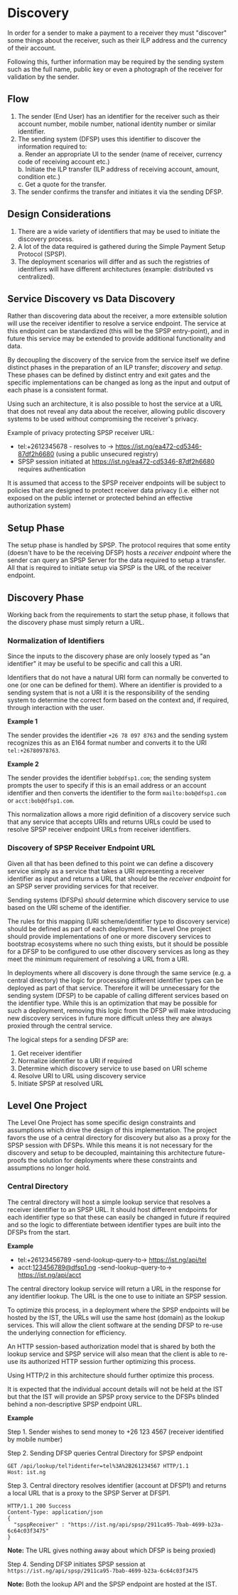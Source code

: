 # Discovery

In order for a sender to make a payment to a receiver they must "discover" some things about the receiver, such
as their ILP address and the currency of their account.

Following this, further information may be required by the sending system such as the full name, public key or
even a photograph of the receiver for validation by the sender.

## Flow

1. The sender (End User) has an identifier for the receiver such as their account number, mobile number, national identity number
or similar identifier.
2. The sending system (DFSP) uses this identifier to discover the information required to:   
  a. Render an appropriate UI to the sender (name of receiver, currency code of receiving account etc.)  
  b. Initiate the ILP transfer (ILP address of receiving account, amount, condition etc.)  
  c. Get a quote for the transfer.
3. The sender confirms the transfer and initiates it via the sending DFSP.

## Design Considerations

1. There are a wide variety of identifiers that may be used to initiate the discovery process.
2. A lot of the data required is gathered during the Simple Payment Setup Protocol (SPSP).
3. The deployment scenarios will differ and as such the registries of identifiers will have different architectures
(example: distributed vs centralized).

## Service Discovery vs Data Discovery

Rather than discovering data about the receiver, a more extensible solution will use the receiver identifier
to resolve a service endpoint. The service at this endpoint can be standardized (this will be the SPSP entry-point), and in
future this service may be extended to provide additional functionality and data.

By decoupling the discovery of the service from the service itself we define distinct phases in the preparation of
an ILP transfer; *discovery* and *setup*. These phases can be defined by distinct entry and exit gates and the specific
implementations can be changed as long as the input and output of each phase is a consistent format.

Using such an architecture, it is also possible to host the service at a URL that does not reveal any data about the
receiver, allowing public discovery systems to be used without compromising the receiver's privacy.

Example of privacy protecting SPSP receiver URL:
- tel:+2612345678 - resolves to -> https://ist.ng/ea472-cd5346-87df2h6680 (using a public unsecured registry)
- SPSP session initiated at https://ist.ng/ea472-cd5346-87df2h6680 requires authentication

It is assumed that access to the SPSP receiver endpoints will be subject to policies that are designed to protect receiver
data privacy (i.e. either not exposed on the public internet or protected behind an effective authorization system)

## Setup Phase

The setup phase is handled by SPSP. The protocol requires that some entity (doesn't have to be the receiving DFSP) hosts a
_receiver endpoint_ where the sender can query an SPSP Server for the data required to setup a transfer. All that is required to
initiate setup via SPSP is the URL of the receiver endpoint.

## Discovery Phase

Working back from the requirements to start the setup phase, it follows that the discovery phase must simply return a URL.

### Normalization of Identifiers

Since the inputs to the discovery phase are only loosely typed as "an identifier" it may be useful to be specific and call
this a URI.

Identifiers that do not have a natural URI form can normally be converted to one (or one can be defined for them). Where an
identifier is provided to a sending system that is not a URI it is the responsibility of the sending system to determine the
correct form based on the context and, if required, through interaction with the user.

**Example 1**

The sender provides the identifier `+26 78 097 8763` and the sending system recognizes this as an E164 format number
and converts it to the URI `tel:+26780978763`.

**Example 2**

The sender provides the identifier `bob@dfsp1.com`; the sending system prompts the user to specify if this is
an email address or an account identifier and then converts the identifier to the form `mailto:bob@dfsp1.com` or `acct:bob@dfsp1.com`.

This normalization allows a more rigid definition of a discovery service such that any service that accepts URIs and returns
URLs could be used to resolve SPSP receiver endpoint URLs from receiver identifiers.

### Discovery of SPSP Receiver Endpoint URL

Given all that has been defined to this point we can define a discovery service simply as a service that takes a URI representing a
receiver identifier as input and returns a URL that should be the _receiver endpoint_ for an SPSP server providing services for
that receiver.

Sending systems (DFSPs) *should* determine which discovery service to use based on the URI scheme of the identifier.

The rules for this mapping (URI scheme/identifier type to discovery service) should be defined as part of each deployment. The Level
One project should provide implementations of one or more discovery services to bootstrap ecosystems where no such thing exists, but
it should be possible for a DFSP to be configured to use other discovery services as long as they meet the minimum requirement of
resolving a URL from a URI.

In deployments where all discovery is done through the same service (e.g. a central directory) the logic for processing different
identifier types can be deployed as part of that service. Therefore it will be unnecessary for the sending system (DFSP) to be capable
of calling different services based on the identifier type. While this is an optimization that may be possible for such a deployment,
removing this logic from the DFSP will make introducing new discovery services in future more difficult unless they are always proxied
through the central service.

The logical steps for a sending DFSP are:

1. Get receiver identifier
2. Normalize identifier to a URI if required
3. Determine which discovery service to use based on URI scheme
4. Resolve URI to URL using discovery service
5. Initiate SPSP at resolved URL

## Level One Project

The Level One Project has some specific design constraints and assumptions which drive the design of this implementation. The project
favors the use of a central directory for discovery but also as a proxy for the SPSP session with DFSPs. While this means it is not
necessary for the discovery and setup to be decoupled, maintaining this architecture future-proofs the solution for deployments where
these constraints and assumptions no longer hold.

### Central Directory

The central directory will host a simple lookup service that resolves a receiver identifier to an SPSP URL. It should host different
endpoints for each identifier type so that these can easily be changed in future if required and so the logic to differentiate between
identifier types are built into the DFSPs from the start.

**Example**
 * tel:+26123456789 -send-lookup-query-to-> https://ist.ng/api/tel
 * acct:123456789@dfsp1.ng -send-lookup-query-to-> https://ist.ng/api/acct

The central directory lookup service will return a URL in the response for any identifier lookup. The URL is the one to use to
initiate an SPSP session.

To optimize this process, in a deployment where the SPSP endpoints will be hosted by the IST, the URLs will use the same host (domain) as the lookup services. This will allow the client software at the sending DFSP to re-use the underlying connection for efficiency.

An HTTP session-based authorization model that is shared by both the lookup service and SPSP service will also mean that the client
is able to re-use its authorized HTTP session further optimizing this process.

Using HTTP/2 in this architecture should further optimize this process.

It is expected that the individual account details will not be held at the IST but that the IST will provide an SPSP proxy service to
the DFSPs blinded behind a non-descriptive SPSP endpoint URL.

**Example**

Step 1. Sender wishes to send money to +26 123 4567 (receiver identified by mobile number)

Step 2. Sending DFSP queries Central Directory for SPSP endpoint
```http
GET /api/lookup/tel?identifer=tel%3A%2B261234567 HTTP/1.1
Host: ist.ng
```
Step 3. Central directory resolves identifier (account at DFSP1) and returns a local URL that is a proxy to the SPSP Server at DFSP1.
```http
HTTP/1.1 200 Success
Content-Type: application/json
{
  "spspReceiver" : "https://ist.ng/api/spsp/2911ca95-7bab-4699-b23a-6c64c03f3475"
}
```
**Note:** The URL gives nothing away about which DFSP is being proxied)

Step 4. Sending DFSP initiates SPSP session at `https://ist.ng/api/spsp/2911ca95-7bab-4699-b23a-6c64c03f3475`

**Note:** Both the lookup API and the SPSP endpoint are hosted at the IST.
